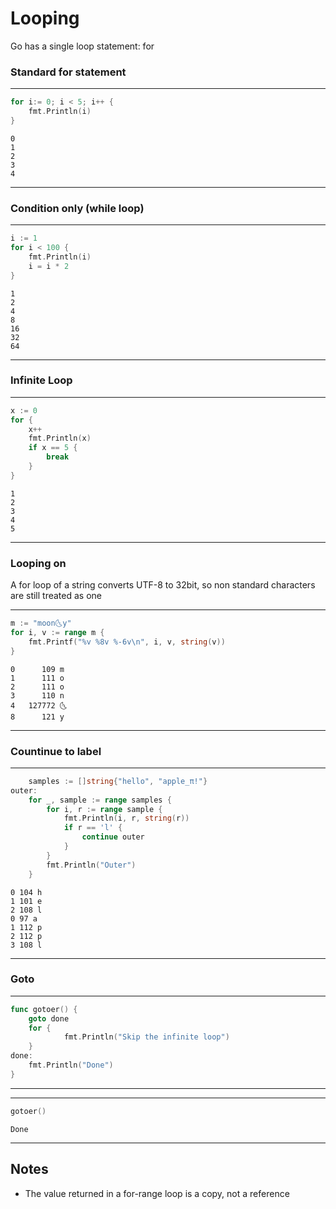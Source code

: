 
# Looping 

Go has a single loop statement: for

### Standard for statement

---
```go
for i:= 0; i < 5; i++ {
	fmt.Println(i)
}
```
```output
0
1
2
3
4
```
---
### Condition only (while loop)


---
```go
i := 1
for i < 100 {
	fmt.Println(i)
	i = i * 2
}
```
```output
1
2
4
8
16
32
64
```
---
### Infinite Loop

---
```go
x := 0
for {
	x++
	fmt.Println(x)
	if x == 5 {
		break
	}
}
```
```output
1
2
3
4
5
```
---
### Looping on 
A for loop of a string converts UTF-8 to 32bit, so non standard characters are still treated as one

---
```go
m := "moon🌜y"
for i, v := range m {
	fmt.Printf("%v %8v %-6v\n", i, v, string(v))
}
```
```output
0      109 m     
1      111 o     
2      111 o     
3      110 n     
4   127772 🌜     
8      121 y
```
---
### Countinue to label

---
```go
	samples := []string{"hello", "apple_π!"}
outer:
	for _, sample := range samples {
		for i, r := range sample {
			fmt.Println(i, r, string(r))
			if r == 'l' {
				continue outer
			}
		}
		fmt.Println("Outer")
	}
```
```output
0 104 h
1 101 e
2 108 l
0 97 a
1 112 p
2 112 p
3 108 l
```
---
### Goto

---
```go
func gotoer() {
	goto done
	for {
			fmt.Println("Skip the infinite loop")
	}
done:
	fmt.Println("Done")
}
```
---
---
```go
gotoer()
```
```output
Done
```
---
## Notes
- The value returned in a for-range loop is a copy, not a reference 

